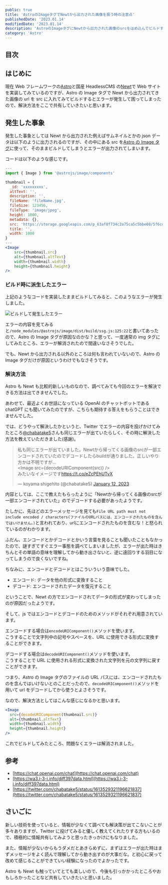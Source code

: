 ```yaml
---
public: true
title: 'AstroのImageタグでNewtから出力された画像を扱う時の注意点'
publishedDate: '2023.01.14'
modifiedDate: '2023.01.14'
description: 'AstroのImageタグにNewtから出力された画像のsrcをはめ込んでビルドするとエラーがでる'
category: 'Astro'
---
```


## 目次

## はじめに

現在 Web フレームワークの[Astro](https://docs.astro.build/ja/getting-started/)と国産 HeadlessCMS の[Newt](https://www.newt.so/)で Web サイトを実装してみているのですが、Astro の Image タグで Newt から出力されてきた画像の url を src に入れてみてビルドするとエラーが発生して困ってしまったので、解決方法をここで共有していきたいと思います。

## 発生した事象

発生した事象としては Newt から出力された例えばサムネイルとかの json データは以下のように出力されるのですが、その中にある src を[Astro の Image タグ](https://docs.astro.build/ja/guides/images/)に使って、そのままビルドしてしまうとエラーが出力されてしまいます。

コードは以下のような感じです。

```jsx
---
import { Image } from '@astrojs/image/components'

thumbnail = {
  _id: 'xxxxxxxxx',
  altText: '',
  description: '',
  fileName: 'fileName.jpg',
  fileSize: 123456,
  fileType: 'image/jpeg',
  height: 1000,
  metadata: {},
  src: 'https://storage.googleapis.com/p_63af8f734c2a75ca5c5bbe08/5f6cd768-94b4-4684-b635-5fc859dfca29%2F_MG_1720-2.jpg',
  title: '',
  width: 1000
}
---
<Image
    src={thumbnail.src}
    alt={thumbnail.altText}
    width={thumbnail.width}
    height={thumbnail.height}
/>
```

### ビルド時に派生したエラー

上記のようなコードを実装したままビルドしてみると、このようなエラーが発生しました。

![ビルドして発生したエラー](/asset/img/post/15_1.jpg)

エラーの内容を見てみると`/node_modules/@astrojs/image/dist/build/ssg.js:125:22`と書いてあったので、Astro の Image タグが原因なのかな？と思って、一度通常の img タグにしてみたところ、エラーが解消されたので間違いなさそうでした。

でも、Newt から出力される以外のところは何も言われていないので、Astro の Image タグだけが原因というわけでもなさそうです。

### 解決方法

Astro も Newt も比較的新しいものなので、調べてみても今回のエラーを解決できる方法は出てきませんでした。

あわせて、最近よくお世話になっている OpenAI のチャットボットである chatGPT にも聞いてみたのですが、こちらも期待する答えをもらうことはできませんでした。

では、どうやって解決したかというと、Twitter でエラーの内容を投げかけてみたところ[@chabatake5](https://twitter.com/chabatake5)さんも同じエラーが出ていたらしく、その時に解決した方法を教えていただきました(感謝)。

<blockquote class="twitter-tweet"><p lang="ja" dir="ltr">私も同じエラーが出ていました。Newtから帰ってくる画像のsrcが一部エンコードされていたのでデコードしたらbuildが通りました。正しいやり方かは不明ですが...<br>&lt;Image src={decodeURIComponent(src)} /&gt;<br>みたいなイメージです<a href="https://t.co/eZcPEhUTvX">https://t.co/eZcPEhUTvX</a></p>&mdash; koyama shigehito (@chabatake5) <a href="https://twitter.com/chabatake5/status/1613529321196621837?ref_src=twsrc%5Etfw">January 12, 2023</a></blockquote> <script async src="https://platform.twitter.com/widgets.js" charset="utf-8"></script>
  
内容としては、ここで教えたもらったように「Newtから帰ってくる画像のsrcが一部エンコードされていた」のでデコードする必要があったようです。  
  
たしかに、先ほどのエラーメッセージを見ても`File URL path must not include encoded / characters(ファイルのURLパスには、エンコードされたものを含んではいけません。)`と言われており、urlにエンコードされたものを含むな！と怒られているのがわかります。

ふだん、エンコードとかデコードとかいう言葉を見ることも聞いたこともなかったので、謎すぎてすぐエラー事態を調べてしまいましたが、エラーが出た時はきちんとその単語の意味を理解してから動き出さないと、逆に遠回りする羽目になってしまうので良くないですね。

ちなみに、エンコードとデコードとはこういういう意味でした。

- エンコード: データを他の形式に変換すること
- デコード: エンコードされたデータを復元すること

ということで、Newt の方でエンコードされてデータの形式が変わってしまったのが原因だったようです。

そして、js ではエンコードとデコードのためのメソッドがそれぞれ用意されています。

エンコードする場合は`encodeURIComponent()`メソッドを使います。  
こうすることで文字列中の記号やスペースを、URL に使用できる形式に変換することができます。

デコードする場合は`decodeURIComponent()`メソッドを使います。  
こうすることで URL に使用される形式に変換された文字列を元の文字列に戻すことができます。

つまり、Astro の Image タグのファイルの URL パスには、エンコードされたものを含んではいけないとのことだったので、`decodeURIComponent()`メソッドを用いて url をデコードしてから使うとよさそうです。

なので、解決方法としてはこんな感じになるかと思います。

```jsx
<Image
  src={decodeURIComponent(thumbnail.src)}
  alt={thumbnail.altText}
  width={thumbnail.width}
  height={thumbnail.height}
/>
```

これでビルドしてみたところ、問題なくエラーは解消されました。

## 参考

- [https://chat.openai.com/chat](https://chat.openai.com/chat)
- [https://wa3.i-3-i.info/diff397data.html](https://wa3.i-3-i.info/diff397data.html)
- [https://twitter.com/chabatake5/status/1613529321196621837](https://twitter.com/chabatake5/status/1613529321196621837)

## さいごに

新しい技術を使っていると、情報が少なくて調べても解決策が出てこないことが多々ありますが、Twitter に投げてみると優しく教えてくれたりする方もいるので、積極的に情報共有してみようと思ったきっかけにもなりました。

また、情報が少ないからもうダメだとあきらめずに、まずはエラーが出た時はまずメッセージをよく読んで理解してから動き出すのが大事だな。と初心に戻って改めて感じることができていい経験になったのでよかったです。

Astro も Newt も触っていてとても楽しいので、今後も引っかかったところやおもしろかったことなど共有していきたいと思いました。
